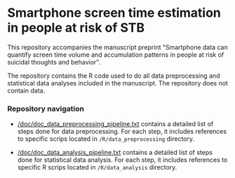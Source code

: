 # Smartphone screen time estimation in people at risk of STB

This repository accompanies the manuscript preprint "Smartphone data can quantify screen time volume and accumulation patterns in people at risk of suicidal thoughts and behavior".

The repository contains the R code used to do all data preprocessing and statistical data analyses included in the manuscript. The repository does not contain data.

### Repository navigation 

- [/doc/doc_data_preprocessing_pipeline.txt](https://github.com/onnela-lab/stb-beiwe-screen-time/blob/main/doc/doc_data_preprocessing_pipeline.txt) contains a detailed list of steps done for data preprocessing. For each step, it includes references to specific scrips located in `/R/data_preprocessing` directory. 

- [/doc/doc_data_analysis_pipeline.txt](https://github.com/onnela-lab/stb-beiwe-screen-time/blob/main/doc/doc_data_analysis_pipeline.txt) contains a detailed list of steps done for statistical data analysis. For each step, it includes references to specific R scrips located in `/R/data_analysis` directory. 